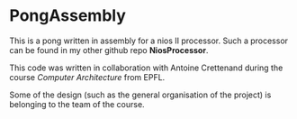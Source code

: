 # PongAssembly

This is a pong written in assembly for a nios II processor. Such a processor can be found in my other github repo **NiosProcessor**.

This code was written in collaboration with Antoine Crettenand during the course *Computer Architecture* from EPFL.

Some of the design (such as the general organisation of the project) is belonging to the team of the course.
